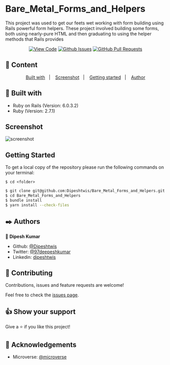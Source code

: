 # Bare_Metal_Forms_and_Helpers

This project was used to get our feets wet working with form building using Rails powerful form helpers. These project involved building some forms, both using nearly-pure HTML and then graduating to using the helper methods that Rails provides
      

<div align="center">

[![View Code](https://img.shields.io/badge/View%20-Code-green)](https://github.com/Dipeshtwis/Bare_Metal_Forms_and_Helpers)
[![Github Issues](https://img.shields.io/badge/GitHub-Issues-orange)](https://github.com/Dipeshtwis/Bare_Metal_Forms_and_Helpers/issues)
[![GitHub Pull Requests](https://img.shields.io/badge/GitHub-Pull%20Requests-blue)](https://github.com/Dipeshtwis/Bare_Metal_Forms_and_Helpers/pulls)

</div>

## 📝 Content

<p align="center">
<a href="#with">Built with</a>&nbsp;&nbsp;&nbsp;|&nbsp;&nbsp;&nbsp;
<a href="#sc">Screenshot</a>&nbsp;&nbsp;&nbsp;|&nbsp;&nbsp;&nbsp;
<a href="#gs">Getting started</a>&nbsp;&nbsp;&nbsp;|&nbsp;&nbsp;&nbsp;
<a href="#author">Author</a>
</p>

## 🔧 Built with<a name = "with"></a>

- Ruby on Rails (Version: 6.0.3.2)
- Ruby (Version: 2.7.1)


## Screenshot <a name = "sc"></a>

![screenshot](./app/assets/images/model_diagram.png)


## Getting Started <a name = "gs"></a>

To get a local copy of the repository please run the following commands on your terminal:

```
$ cd <folder>
```

~~~bash
$ git clone git@github.com:Dipeshtwis/Bare_Metal_Forms_and_Helpers.git
$ cd Bare_Metal_Forms_and_Helpers
$ bundle install
$ yarn install --check-files
~~~



## ✒️  Authors <a name = "author"></a>


👤 **Dipesh Kumar**

- Github: [@Dipeshtwis](https://github.com/Dipeshtwis)
- Twitter: [@97deepeshkumar](https://twitter.com/97deepeshkumar)
- Linkedin: [dipeshtwis](https://www.linkedin.com/in/dipeshtwis/)



## 🤝 Contributing

Contributions, issues and feature requests are welcome!

Feel free to check the [issues page](https://github.com/Dipeshtwis/Bare_Metal_Forms_and_Helpers/issues).


## 👍 Show your support

Give a ⭐️ if you like this project!

## :clap: Acknowledgements

- Microverse: [@microverse](https://www.microverse.org/)


